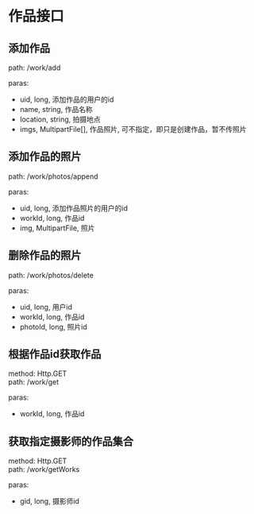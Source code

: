 # 作品接口
## 添加作品
path: /work/add

paras:

* uid, long, 添加作品的用户的id
* name, string, 作品名称
* location, string, 拍摄地点
* imgs, MultipartFile[], 作品照片, 可不指定，即只是创建作品，暂不传照片

## 添加作品的照片
path: /work/photos/append

paras:

* uid, long, 添加作品照片的用户的id
* workId, long, 作品id
* img, MultipartFile, 照片

## 删除作品的照片
path: /work/photos/delete

paras:

* uid, long, 用户id
* workId, long, 作品id
* photoId, long, 照片id

## 根据作品id获取作品
method: Http.GET  
path: /work/get

paras:

* workId, long, 作品id

## 获取指定摄影师的作品集合
method: Http.GET  
path: /work/getWorks

paras:

* gid, long, 摄影师id
